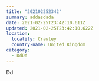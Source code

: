 ```yaml
---
title: "202102252342"
summary: addasdada
date: 2021-02-25T23:42:10.611Z
updated: 2021-02-25T23:42:10.622Z
location:
  locality: Crawley
  country-name: United Kingdom
category:
  - DdDd
---
```

Dd